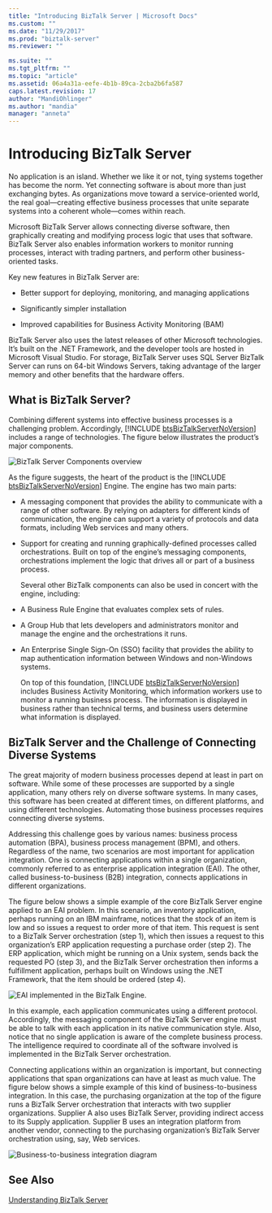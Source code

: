 ```yaml
---
title: "Introducing BizTalk Server | Microsoft Docs"
ms.custom: ""
ms.date: "11/29/2017"
ms.prod: "biztalk-server"
ms.reviewer: ""

ms.suite: ""
ms.tgt_pltfrm: ""
ms.topic: "article"
ms.assetid: 06a4a31a-eefe-4b1b-89ca-2cba2b6fa587
caps.latest.revision: 17
author: "MandiOhlinger"
ms.author: "mandia"
manager: "anneta"
---
```

# Introducing BizTalk Server
No application is an island. Whether we like it or not, tying systems together has become the norm. Yet connecting software is about more than just exchanging bytes. As organizations move toward a service-oriented world, the real goal—creating effective business processes that unite separate systems into a coherent whole—comes within reach.  
  
 Microsoft BizTalk Server allows connecting diverse software, then graphically creating and modifying process logic that uses that software. BizTalk Server also enables information workers to monitor running processes, interact with trading partners, and perform other business-oriented tasks.  
  
 Key new features in BizTalk Server are:  
  
-   Better support for deploying, monitoring, and managing applications  
  
-   Significantly simpler installation  
  
-   Improved capabilities for Business Activity Monitoring (BAM)  
  
BizTalk Server also uses the latest releases of other Microsoft technologies. It’s built on the .NET Framework, and the developer tools are hosted in Microsoft Visual Studio. For storage, BizTalk Server uses SQL Server BizTalk Server can runs on 64-bit Windows Servers, taking advantage of the larger memory and other benefits that the hardware offers.  
  
## What is BizTalk Server?  
 Combining different systems into effective business processes is a challenging problem. Accordingly, [!INCLUDE [btsBizTalkServerNoVersion](../includes/btsbiztalkservernoversion-md.md)] includes a range of technologies. The figure below illustrates the product’s major components.  
  
 ![BizTalk Server Components overview](../core/media/d167608e-7c51-4d52-b8fa-9d4149242934.gif "d167608e-7c51-4d52-b8fa-9d4149242934")  
  
 As the figure suggests, the heart of the product is the [!INCLUDE [btsBizTalkServerNoVersion](../includes/btsbiztalkservernoversion-md.md)] Engine. The engine has two main parts:  
  
- A messaging component that provides the ability to communicate with a range of other software. By relying on adapters for different kinds of communication, the engine can support a variety of protocols and data formats, including Web services and many others.  
  
- Support for creating and running graphically-defined processes called orchestrations. Built on top of the engine’s messaging components, orchestrations implement the logic that drives all or part of a business process.  
  
  Several other BizTalk components can also be used in concert with the engine, including:  
  
- A Business Rule Engine that evaluates complex sets of rules.  
  
- A Group Hub that lets developers and administrators monitor and manage the engine and the orchestrations it runs.  
  
- An Enterprise Single Sign-On (SSO) facility that provides the ability to map authentication information between Windows and non-Windows systems.  
  
  On top of this foundation, [!INCLUDE [btsBizTalkServerNoVersion](../includes/btsbiztalkservernoversion-md.md)] includes Business Activity Monitoring, which information workers use to monitor a running business process. The information is displayed in business rather than technical terms, and business users determine what information is displayed.  
  
## BizTalk Server and the Challenge of Connecting Diverse Systems  
 The great majority of modern business processes depend at least in part on software. While some of these processes are supported by a single application, many others rely on diverse software systems. In many cases, this software has been created at different times, on different platforms, and using different technologies. Automating those business processes requires connecting diverse systems.  
  
 Addressing this challenge goes by various names: business process automation (BPA), business process management (BPM), and others. Regardless of the name, two scenarios are most important for application integration. One is connecting applications within a single organization, commonly referred to as enterprise application integration (EAI). The other, called business-to-business (B2B) integration, connects applications in different organizations.  
  
 The figure below shows a simple example of the core BizTalk Server engine applied to an EAI problem. In this scenario, an inventory application, perhaps running on an IBM mainframe, notices that the stock of an item is low and so issues a request to order more of that item. This request is sent to a BizTalk Server orchestration (step 1), which then issues a request to this organization’s ERP application requesting a purchase order (step 2). The ERP application, which might be running on a Unix system, sends back the requested PO (step 3), and the BizTalk Server orchestration then informs a fulfillment application, perhaps built on Windows using the .NET Framework, that the item should be ordered (step 4).  
  
 ![EAI implemented in the BizTalk Engine.](../core/media/7d8558da-03cf-494b-8334-efe0ea15a6a7.gif "7d8558da-03cf-494b-8334-efe0ea15a6a7")  
  
 In this example, each application communicates using a different protocol. Accordingly, the messaging component of the BizTalk Server engine must be able to talk with each application in its native communication style. Also, notice that no single application is aware of the complete business process. The intelligence required to coordinate all of the software involved is implemented in the BizTalk Server orchestration.  
  
 Connecting applications within an organization is important, but connecting applications that span organizations can have at least as much value. The figure below shows a simple example of this kind of business-to-business integration. In this case, the purchasing organization at the top of the figure runs a BizTalk Server orchestration that interacts with two supplier organizations. Supplier A also uses BizTalk Server, providing indirect access to its Supply application. Supplier B uses an integration platform from another vendor, connecting to the purchasing organization’s BizTalk Server orchestration using, say, Web services.  
  
 ![Business-to-business integration diagram](../core/media/b1d8787d-e842-468e-96c5-b68875d9abc3.gif "b1d8787d-e842-468e-96c5-b68875d9abc3")  
  
## See Also  
 [Understanding BizTalk Server](../core/understanding-biztalk-server.md)